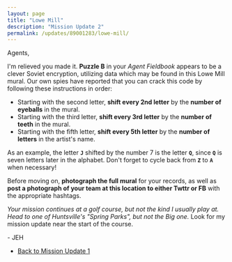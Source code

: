 ```yaml
---
layout: page
title: "Lowe Mill"
description: "Mission Update 2"
permalink: /updates/89001283/lowe-mill/
---
```


Agents,

I'm relieved you made it. **Puzzle B** in your *Agent Fieldbook* appears
to be a clever Soviet encryption, utilizing data which may be found
in this Lowe Mill mural. Our own spies have reported that you can
crack this code by following these instructions in order:

* Starting with the second letter, **shift every 2nd letter** by the
  **number of eyeballs** in the mural.
* Starting with the third letter, **shift every 3rd letter** by the
  **number of teeth** in the mural.
* Starting with the fifth letter, **shift every 5th letter** by the
  **number of letters** in the artist's name.

As an example, the letter **`J`** shifted by the number 7 is the letter **`Q`**,
since **`Q`** is seven letters later in the alphabet. Don't forget to
cycle back from **`Z`** to **`A`** when necessary!

Before moving on, **photograph the full mural** for your records,
as well as **post a photograph of your team at this location to either
Twttr or FB** with the appropriate hashtags.

*Your mission continues at a golf course, but not the kind I usually
play at. Head to one of Huntsville's "Spring Parks", but not
the Big one.* Look for my mission update near the start of the course.

\- JEH

* [Back to Mission Update 1](/updates/27293401/vbc/)
